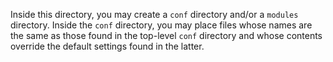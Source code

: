 Inside this directory, you may create a `conf` directory and/or a `modules`
directory. Inside the `conf` directory, you may place files whose names are the
same as those found in the top-level `conf` directory and whose contents
override the default settings found in the latter.
